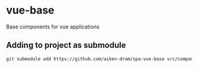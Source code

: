 # vue-base

Base components for vue applications

## Adding to project as submodule

```sh
git submodule add https://github.com/aiken-dram/spa-vue-base src/components/base
```
